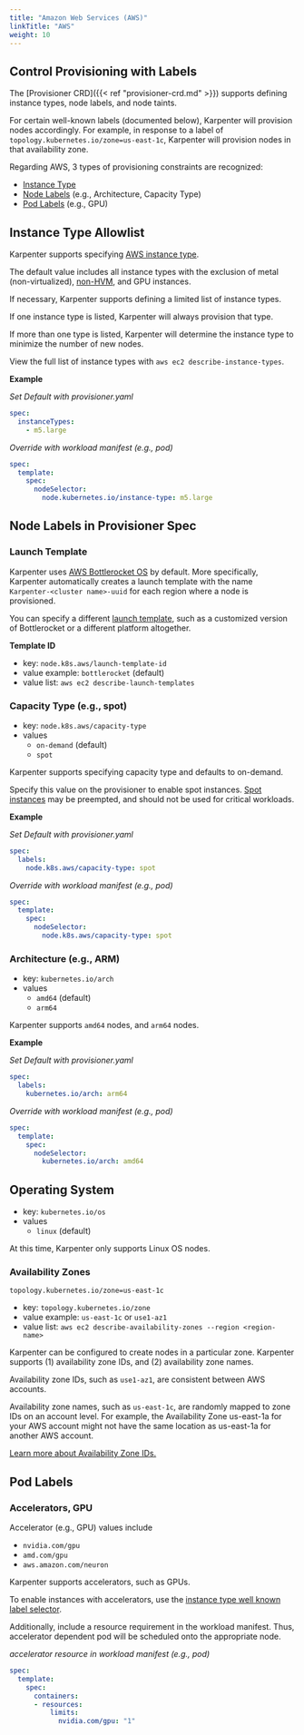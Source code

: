 ```yaml
---
title: "Amazon Web Services (AWS)"
linkTitle: "AWS"
weight: 10
---
```


## Control Provisioning with Labels

The [Provisioner CRD]({{< ref "provisioner-crd.md" >}}) supports defining
instance types, node labels, and node taints.

For certain well-known labels (documented below), Karpenter will provision
nodes accordingly. For example, in response to a label of
`topology.kubernetes.io/zone=us-east-1c`, Karpenter will provision nodes in
that availability zone.

Regarding AWS, 3 types of provisioning constraints are recognized: 
- [Instance Type](#instance-type-allowlist)
- [Node Labels](#node-lables-in-provisioner-spec) (e.g., Architecture, Capacity Type)
- [Pod Labels](#pod-labels) (e.g., GPU)

## Instance Type Allowlist

Karpenter supports specifying [AWS instance type](https://aws.amazon.com/ec2/instance-types/). 

The default value includes all instance types with the exclusion of metal
(non-virtualized),
[non-HVM](https://docs.aws.amazon.com/AWSEC2/latest/UserGuide/virtualization_types.html),
and GPU instances. 

If necessary, Karpenter supports defining a limited list of instance types. 

If one instance type is listed, Karpenter will always provision that type.

If more than one type is listed, Karpenter will determine the
instance type to minimize the number of new nodes.

View the full list of instance types with `aws ec2 describe-instance-types`.

**Example**

*Set Default with provisioner.yaml*

```yaml
spec:
  instanceTypes:
    - m5.large
```

*Override with workload manifest (e.g., pod)*

```yaml
spec:
  template:
    spec:
      nodeSelector:
        node.kubernetes.io/instance-type: m5.large
```

## Node Labels in Provisioner Spec

### Launch Template

Karpenter uses [AWS Bottlerocket OS](https://aws.amazon.com/bottlerocket/) by
default. More specifically, Karpenter automatically creates a launch template
with the name `Karpenter-<cluster name>-uuid` for each region where a node is
provisioned.

You can specify a different [launch
template](https://docs.aws.amazon.com/AWSEC2/latest/UserGuide/ec2-launch-templates.html),
such as a customized version of Bottlerocket or a different platform
altogether.

**Template ID**
- key: `node.k8s.aws/launch-template-id`
- value example: `bottlerocket` (default)
- value list: `aws ec2 describe-launch-templates`

### Capacity Type (e.g., spot)

- key: `node.k8s.aws/capacity-type`
- values
  - `on-demand` (default)
  - `spot`

Karpenter supports specifying capacity type and defaults to on-demand.

Specify this value on the provisioner to enable spot instances. [Spot
instances](https://aws.amazon.com/ec2/spot/) may be preempted, and should not
be used for critical workloads.

**Example**

*Set Default with provisioner.yaml*

```yaml
spec:
  labels: 
    node.k8s.aws/capacity-type: spot
```

*Override with workload manifest (e.g., pod)*

```yaml
spec:
  template:
    spec:
      nodeSelector:
        node.k8s.aws/capacity-type: spot
```

### Architecture (e.g., ARM) 

- key: `kubernetes.io/arch`
- values
  - `amd64` (default)
  - `arm64`

Karpenter supports `amd64` nodes, and `arm64` nodes. 

**Example**

*Set Default with provisioner.yaml*

```yaml
spec:
  labels: 
    kubernetes.io/arch: arm64
```

*Override with workload manifest (e.g., pod)*

```yaml
spec:
  template:
    spec:
      nodeSelector:
        kubernetes.io/arch: amd64
```

## Operating System

- key: `kubernetes.io/os`
- values
  - `linux` (default)

At this time, Karpenter only supports Linux OS nodes.

### Availability Zones

`topology.kubernetes.io/zone=us-east-1c`

- key: `topology.kubernetes.io/zone`
- value example: `us-east-1c` or `use1-az1`
- value list: `aws ec2 describe-availability-zones --region <region-name>`

Karpenter can be configured to create nodes in a particular zone. Karpenter
supports (1) availability zone IDs, and (2) availability zone names. 

Availability zone IDs, such as `use1-az1`, are consistent between AWS accounts.

Availability zone names, such as `us-east-1c`, are randomly mapped to zone IDs
on an account level. For example, the Availability Zone us-east-1a for your AWS
account might not have the same location as us-east-1a for another AWS account. 

[Learn more about Availability Zone
IDs.](https://docs.aws.amazon.com/ram/latest/userguide/working-with-az-ids.html)

## Pod Labels

### Accelerators, GPU 

Accelerator (e.g., GPU) values include
- `nvidia.com/gpu`
- `amd.com/gpu`
- `aws.amazon.com/neuron`

Karpenter supports accelerators, such as GPUs. 

To enable instances with accelerators, use the [instance type
well known label selector](#instance-type-allowlist). 

Additionally, include a resource requirement in the workload manifest. Thus,
accelerator dependent pod will be scheduled onto the appropriate node. 

*accelerator resource in workload manifest (e.g., pod)*

```yaml
spec:
  template:
    spec:
      containers:
      - resources:
          limits:
            nvidia.com/gpu: "1"
```
